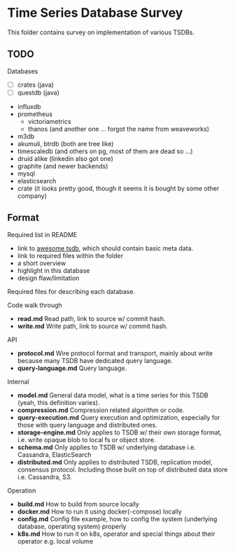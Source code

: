 # Time Series Database Survey

This folder contains survey on implementation of various TSDBs.

## TODO

Databases

- [ ] crates (java)
- [ ] questdb (java)
- influxdb
- prometheus
  - victoriametrics
  - thanos (and another one ... forgot the name from weaveworks)
- m3db
- akumuli, btrdb (both are tree like)
- timescaledb (and others on pg, most of them are dead so ...)
- druid alike (linkedin also got one)
- graphite (and newer backends)
- mysql
- elasticsearch
- crate (it looks pretty good, though it seems it is bought by some other company)

## Format

Required list in README

- link to [awesome tsdb](https://github.com/xephonhq/awesome-time-series-database), which should contain basic meta data.
- link to required files within the folder
- a short overview
- highlight in this database
- design flaw/limitation

Required files for describing each database.

Code walk through

- **read.md** Read path, link to source w/ commit hash.
- **write.md** Write path, link to source w/ commit hash.

API

- **protocol.md** Wire protocol format and transport, mainly about write because many TSDB have dedicated query language.
- **query-language.md** Query language.

Internal

- **model.md** General data model, what is a time series for this TSDB (yeah, this definition varies).
- **compression.md** Compression related algorithm or code.
- **query-execution.md** Query execution and optimization, especially for those with query language and distributed ones.
- **storage-engine.md** Only applies to TSDB w/ their own storage format, i.e. write opaque blob to local fs or object store.
- **schema.md** Only applies to TSDB w/ underlying database i.e. Cassandra, ElasticSearch
- **distributed.md** Only applies to distributed TSDB, replication model, consensus protocol. Including those built on top of distributed data store i.e. Cassandra, S3.

Operation

- **build.md** How to build from source locally
- **docker.md** How to run it using docker(-compose) locally
- **config.md** Config file example, how to config the system (underlying database, operating system) properly
- **k8s.md** How to run it on k8s, operator and special things about their operator e.g. local volume
